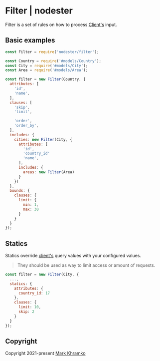 # Filter | nodester
Filter is a set of rules on how to process [Client's](CoreConcepts.md#client) input.

## Basic examples

```js
const Filter = require('nodester/filter');

const Country = require('#models/Country');
const City = require('#models/City');
const Area = require('#models/Area');

const filter = new Filter(Country, {
  attributes: [
    'id',
    'name',
  ],
  clauses: [    
    'skip',
    'limit',

    'order',
    'order_by',
  ],
  includes: {
    cities: new Filter(City, {
      attributes: [
        'id',
        'country_id'
        'name',
      ],
      includes: {
        areas: new Filter(Area)
      }
    })
  },
  bounds: {
    clauses: {
      limit: {
        min: 1,
        max: 30
      }
    }
  }
});
```

## Statics

Statics override [client's](CoreConcepts.md#client) query values with your configured values.

> They should be used as way to limit access or amount of requests.

```js
const filter = new Filter(City, {
  ...,
  statics: {
    attributes: {
      country_id: 17
    },
    clauses: {
      limit: 10,
      skip: 2
    }
  }
});
```

## Copyright
Copyright 2021-present [Mark Khramko](https://github.com/MarkKhramko)
